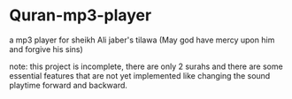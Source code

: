 # Quran-mp3-player
a mp3 player for sheikh Ali jaber's tilawa (May god have mercy upon him and forgive his sins) 

note: this project is incomplete, there are only 2 surahs and there are some essential features that are not yet implemented
like changing the sound playtime forward and backward.
